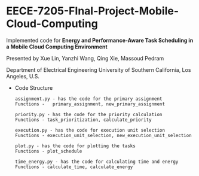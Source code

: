 # EECE-7205-FInal-Project-Mobile-Cloud-Computing

Implemented code for <b> Energy and Performance-Aware Task Scheduling in a Mobile Cloud Computing Environment </b>

Presented by
Xue Lin, Yanzhi Wang, Qing Xie, Massoud Pedram

Department of Electrical Engineering University of Southern California, Los Angeles, U.S.


- Code Structure

      assignment.py - has the code for the primary assignment
      Functions -   primary_assignment, new_primary_assignment

      priority.py - has the code for the priority calculation
      Functions - task_prioritization, calculate_priority

      execution.py - has the code for execution unit selection
      Functions - execution_unit_selection, new_execution_unit_selection

      plot.py - has the code for plotting the tasks
      Functions - plot_schedule

      time_energy.py - has the code for calculating time and energy
      Functions - calculate_time, calculate_energy
